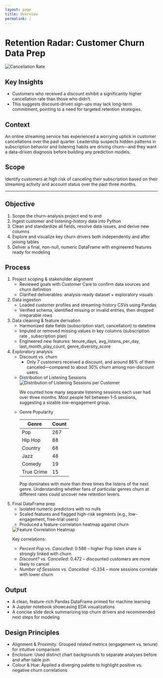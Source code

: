 ```yaml
---
layout: page
title: Overview
permalink: /
---
```


<div class="prose mx-auto py-8">

  <h1>Retention Radar: Customer Churn Data Prep</h1>

  <img src="{{ site.baseurl }}/assets/images/cancellation_rate.png"
       alt="Cancellation Rate"
       class="w-full rounded-lg shadow-md my-6">

  <div class="bg-blue-50 border-l-4 border-blue-300 p-4 mb-8">
    <h2>Key Insights</h2>
    <ul>
      <li>Customers who received a discount exhibit a significantly higher cancellation rate than those who didn’t.</li>
      <li>This suggests discount-driven sign-ups may lack long-term commitment, pointing to a need for targeted retention strategies.</li>
    </ul>
  </div>

  <div class="grid grid-cols-1 md:grid-cols-2 gap-6 mb-12">
    <div class="bg-white border border-gray-200 rounded-lg shadow p-6">
      <h2>Context</h2>
      <p>An online streaming service has experienced a worrying uptick in customer cancellations over the past quarter. Leadership suspects hidden patterns in subscription behavior and listening habits are driving churn—and they want a data-driven diagnosis before building any prediction models.</p>
    </div>
    <div class="bg-white border border-gray-200 rounded-lg shadow p-6">
      <h2>Scope</h2>
      <p>Identify customers at high risk of canceling their subscription based on their streaming activity and account status over the past three months.</p>
    </div>
  </div>

  <hr class="border-gray-200 my-12">

  <section class="bg-white border border-gray-200 rounded-lg shadow p-6 mb-8">
    <h2>Objective</h2>
    <ol>
      <li>Scope the churn-analysis project end to end</li>
      <li>Ingest customer and listening-history data into Python</li>
      <li>Clean and standardize all fields, resolve data issues, and derive new columns</li>
      <li>Explore and visualize key churn drivers both independently and after joining tables</li>
      <li>Deliver a final, non-null, numeric DataFrame with engineered features ready for modeling</li>
    </ol>
  </section>

  <section class="bg-white border border-gray-200 rounded-lg shadow p-6 mb-8">
    <h2>Process</h2>
    <ol>
      <li>Project scoping &amp; stakeholder alignment
        <ul>
          <li>Reviewed goals with Customer Care to confirm data sources and churn definition</li>
          <li>Clarified deliverables: analysis-ready dataset + exploratory visuals</li>
        </ul>
      </li>
      <li>Data ingestion
        <ul>
          <li>Loaded customer profiles and streaming-history CSVs using Pandas</li>
          <li>Verified schema, identified missing or invalid entries, then dropped irreparable rows</li>
        </ul>
      </li>
      <li>Data cleaning &amp; feature derivation
        <ul>
          <li>Harmonized date fields (subscription start, cancellation) to datetime</li>
          <li>Imputed or removed missing values in key columns (subscription rate , subscription plan)</li>
          <li>Engineered new features: tenure_days, avg_listens_per_day, last_month_play_count, genre_diversity_score</li>
        </ul>
      </li>
      <li>Exploratory analysis
        <ul>
          <li>Discount vs. churn
            <ul>
              <li>Only 7 customers received a discount, and around 86% of them canceled—compared to about 30% churn among non-discount users.</li>
            </ul>
          </li>
          <li>Distribution of Listening Sessions
            <div class="my-4">
              <img src="{{ site.baseurl }}/assets/images/listening_sessions_distribution.png"
                   alt="Distribution of Listening Sessions per Customer"
                   class="w-full rounded-md shadow-sm">
            </div>
            <p>We counted how many separate listening sessions each user had over three months. Most people fell between 1–5 sessions, suggesting a sizable low-engagement group.</p>
          </li>
          <li>Genre Popularity
            <table class="w-full table-auto border-collapse my-4">
              <thead>
                <tr class="bg-gray-100">
                  <th class="border px-4 py-2 text-left">Genre</th>
                  <th class="border px-4 py-2 text-right">Count</th>
                </tr>
              </thead>
              <tbody>
                <tr><td class="border px-4 py-2">Pop</td><td class="border px-4 py-2 text-right">267</td></tr>
                <tr><td class="border px-4 py-2">Hip Hop</td><td class="border px-4 py-2 text-right">88</td></tr>
                <tr><td class="border px-4 py-2">Country</td><td class="border px-4 py-2 text-right">68</td></tr>
                <tr><td class="border px-4 py-2">Jazz</td><td class="border px-4 py-2 text-right">48</td></tr>
                <tr><td class="border px-4 py-2">Comedy</td><td class="border px-4 py-2 text-right">19</td></tr>
                <tr><td class="border px-4 py-2">True Crime</td><td class="border px-4 py-2 text-right">15</td></tr>
              </tbody>
            </table>
            <p>Pop dominates with more than three times the listens of the next genre. Understanding whether fans of particular genres churn at different rates could uncover new retention levers.</p>
          </li>
        </ul>
      </li>
      <li>Final DataFrame prep
        <ul>
          <li>Isolated numeric predictors with no nulls</li>
          <li>Scaled features and flagged high-risk segments (e.g., low-engagement, free-trial users)</li>
          <li>Produced a feature-correlation heatmap against churn</li>
        </ul>
        <div class="my-6">
            <img src="{{ site.baseurl }}/assets/images/feature_correlation_heatmap.png"
                 alt="Feature Correlation Heatmap"
                 class="w-full rounded-md shadow-sm">
        </div>
        <p class="font-semibold">Key correlations:</p>
        <ul class="list-disc list-inside ml-6">
          <li><em>Percent Pop vs. Cancelled:</em> 0.586 – higher Pop listen share is strongly linked with churn</li>
          <li><em>Discount? vs. Cancelled:</em> 0.472 – discounted customers are more likely to cancel</li>
          <li><em>Number of Sessions vs. Cancelled:</em> –0.334 – more sessions correlate with lower churn</li>
        </ul>
      </li>
    </ol>
  </section>

  <section class="bg-white border border-gray-200 rounded-lg shadow p-6 mb-8">
    <h2>Output</h2>
    <ul>
      <li>A clean, feature-rich Pandas DataFrame primed for machine learning</li>
      <li>A Jupyter notebook showcasing EDA visualizations  </li>
      <li>A concise slide deck summarizing top churn drivers and recommended next steps for modeling</li>
    </ul>
  </section>

  <section class="bg-white border border-gray-200 rounded-lg shadow p-6">
    <h2>Design Principles</h2>
    <ul>
      <li>Alignment &amp; Proximity: Grouped related metrics (engagement vs. tenure) for intuitive comparison</li>
      <li>Enclosure: Used distinct chart backgrounds to separate analyses before and after table join</li>
      <li>Colour &amp; Hue: Applied a diverging palette to highlight positive vs. negative churn correlations</li>
    </ul>
  </section>

</div>
